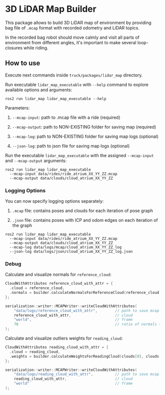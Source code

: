 # 3D LiDAR Map Builder

This package allows to build 3D LiDAR map of environment by providing bag file of `.mcap` format with recorded odometry and LiDAR topics.

In the recorded bag robot should move calmly and visit all parts of environment from different angles, it's important to make several loop-closures while riding.

## How to use

Execute next commands inside `truck/packages/lidar_map` directory.

Run executable `lidar_map_executable` with `--help` command to explore available options and arguments:
```console
ros2 run lidar_map lidar_map_executable --help
```

Parameters:

1. `--mcap-input`: path to .mcap file with a ride (required)

2. `--mcap-output`: path to NON-EXISTING folder for saving map (required)

3. `--mcap-log`: path to NON-EXISTING folder for saving map logs (optional)

4. `--json-log`: path to json file for saving map logs (optional)

Run the executable `lidar_map_executable` with the assigned `--mcap-input` and `--mcap-output` arguments:
```console
ros2 run lidar_map lidar_map_executable
  --mcap-input data/rides/ride_atrium_XX_YY_ZZ.mcap
  --mcap-output data/clouds/cloud_atrium_XX_YY_ZZ
```


### Logging Options

You can now specify logging options separately:

1. `.mcap` file: contains poses and clouds for each iteration of pose graph

2. `.json` file: contains poses with ICP and odom edges on each iteration of the graph

```console
ros2 run lidar_map lidar_map_executable
  --mcap-input data/rides/ride_atrium_XX_YY_ZZ.mcap
  --mcap-output data/clouds/cloud_atrium_XX_YY_ZZ
  --mcap-log data/logs/mcap/cloud_atrium_XX_YY_ZZ_log
  --json-log data/logs/json/cloud_atrium_XX_YY_ZZ_log.json
```
### Debug

Calculate and visualize normals for `reference_cloud`:

```c++
CloudWithAttributes reference_cloud_with_attr = {
  .cloud = reference_cloud,
  .normals = builder.calculateNormalsForReferenceCloud(reference_cloud),
};

serialization::writer::MCAPWriter::writeCloudWithAttributes(
    "data/logs/reference_cloud_with_attr",        // path to save mcap file
    reference_cloud_with_attr,                    // cloud
    "world",                                      // frame
    70                                            // ratio of normals to be visualized
);
```

Calculate and visualize outliers weights for `reading_cloud`:

```c++
CloudWithAttributes reading_cloud_with_attr = {
  .cloud = reading_cloud,
  .weights = builder.calculateWeightsForReadingCloud(clouds[0], clouds[1])
};

serialization::writer::MCAPWriter::writeCloudWithAttributes(
    "data/logs/reading_cloud_with_attr",          // path to save mcap file
    reading_cloud_with_attr,                      // cloud
    "world"                                       // frame
);
```